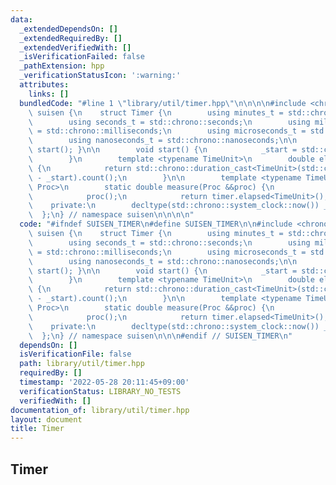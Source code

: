 ```yaml
---
data:
  _extendedDependsOn: []
  _extendedRequiredBy: []
  _extendedVerifiedWith: []
  _isVerificationFailed: false
  _pathExtension: hpp
  _verificationStatusIcon: ':warning:'
  attributes:
    links: []
  bundledCode: "#line 1 \"library/util/timer.hpp\"\n\n\n\n#include <chrono>\n\nnamespace\
    \ suisen {\n    struct Timer {\n        using minutes_t = std::chrono::minutes;\n\
    \        using seconds_t = std::chrono::seconds;\n        using milliseconds_t\
    \ = std::chrono::milliseconds;\n        using microseconds_t = std::chrono::microseconds;\n\
    \        using nanoseconds_t = std::chrono::nanoseconds;\n\n        Timer() {\
    \ start(); }\n\n        void start() {\n            _start = std::chrono::system_clock::now();\n\
    \        }\n        template <typename TimeUnit>\n        double elapsed() const\
    \ {\n            return std::chrono::duration_cast<TimeUnit>(std::chrono::system_clock::now()\
    \ - _start).count();\n        }\n\n        template <typename TimeUnit, typename\
    \ Proc>\n        static double measure(Proc &&proc) {\n            Timer timer;\n\
    \            proc();\n            return timer.elapsed<TimeUnit>();\n        }\n\
    \    private:\n        decltype(std::chrono::system_clock::now()) _start;\n  \
    \  };\n} // namespace suisen\n\n\n\n"
  code: "#ifndef SUISEN_TIMER\n#define SUISEN_TIMER\n\n#include <chrono>\n\nnamespace\
    \ suisen {\n    struct Timer {\n        using minutes_t = std::chrono::minutes;\n\
    \        using seconds_t = std::chrono::seconds;\n        using milliseconds_t\
    \ = std::chrono::milliseconds;\n        using microseconds_t = std::chrono::microseconds;\n\
    \        using nanoseconds_t = std::chrono::nanoseconds;\n\n        Timer() {\
    \ start(); }\n\n        void start() {\n            _start = std::chrono::system_clock::now();\n\
    \        }\n        template <typename TimeUnit>\n        double elapsed() const\
    \ {\n            return std::chrono::duration_cast<TimeUnit>(std::chrono::system_clock::now()\
    \ - _start).count();\n        }\n\n        template <typename TimeUnit, typename\
    \ Proc>\n        static double measure(Proc &&proc) {\n            Timer timer;\n\
    \            proc();\n            return timer.elapsed<TimeUnit>();\n        }\n\
    \    private:\n        decltype(std::chrono::system_clock::now()) _start;\n  \
    \  };\n} // namespace suisen\n\n\n#endif // SUISEN_TIMER\n"
  dependsOn: []
  isVerificationFile: false
  path: library/util/timer.hpp
  requiredBy: []
  timestamp: '2022-05-28 20:11:45+09:00'
  verificationStatus: LIBRARY_NO_TESTS
  verifiedWith: []
documentation_of: library/util/timer.hpp
layout: document
title: Timer
---
```

## Timer
